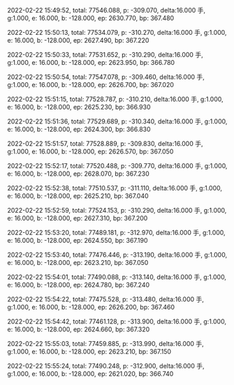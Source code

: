 2022-02-22 15:49:52, total: 77546.088, p: -309.070, delta:16.000 手, g:1.000, e: 16.000, b: -128.000, ep: 2630.770, bp: 367.480

2022-02-22 15:50:13, total: 77534.079, p: -310.270, delta:16.000 手, g:1.000, e: 16.000, b: -128.000, ep: 2627.490, bp: 367.220

2022-02-22 15:50:33, total: 77531.652, p: -310.290, delta:16.000 手, g:1.000, e: 16.000, b: -128.000, ep: 2623.950, bp: 366.780

2022-02-22 15:50:54, total: 77547.078, p: -309.460, delta:16.000 手, g:1.000, e: 16.000, b: -128.000, ep: 2626.700, bp: 367.020

2022-02-22 15:51:15, total: 77528.787, p: -310.210, delta:16.000 手, g:1.000, e: 16.000, b: -128.000, ep: 2625.230, bp: 366.930

2022-02-22 15:51:36, total: 77529.689, p: -310.340, delta:16.000 手, g:1.000, e: 16.000, b: -128.000, ep: 2624.300, bp: 366.830

2022-02-22 15:51:57, total: 77528.889, p: -309.830, delta:16.000 手, g:1.000, e: 16.000, b: -128.000, ep: 2626.570, bp: 367.050

2022-02-22 15:52:17, total: 77520.488, p: -309.770, delta:16.000 手, g:1.000, e: 16.000, b: -128.000, ep: 2628.070, bp: 367.230

2022-02-22 15:52:38, total: 77510.537, p: -311.110, delta:16.000 手, g:1.000, e: 16.000, b: -128.000, ep: 2625.210, bp: 367.040

2022-02-22 15:52:59, total: 77524.153, p: -310.290, delta:16.000 手, g:1.000, e: 16.000, b: -128.000, ep: 2627.310, bp: 367.200

2022-02-22 15:53:20, total: 77489.181, p: -312.970, delta:16.000 手, g:1.000, e: 16.000, b: -128.000, ep: 2624.550, bp: 367.190

2022-02-22 15:53:40, total: 77476.446, p: -313.190, delta:16.000 手, g:1.000, e: 16.000, b: -128.000, ep: 2623.210, bp: 367.050

2022-02-22 15:54:01, total: 77490.088, p: -313.140, delta:16.000 手, g:1.000, e: 16.000, b: -128.000, ep: 2624.780, bp: 367.240

2022-02-22 15:54:22, total: 77475.528, p: -313.480, delta:16.000 手, g:1.000, e: 16.000, b: -128.000, ep: 2626.200, bp: 367.460

2022-02-22 15:54:42, total: 77461.128, p: -313.900, delta:16.000 手, g:1.000, e: 16.000, b: -128.000, ep: 2624.660, bp: 367.320

2022-02-22 15:55:03, total: 77459.885, p: -313.990, delta:16.000 手, g:1.000, e: 16.000, b: -128.000, ep: 2623.210, bp: 367.150

2022-02-22 15:55:24, total: 77490.248, p: -312.900, delta:16.000 手, g:1.000, e: 16.000, b: -128.000, ep: 2621.020, bp: 366.740